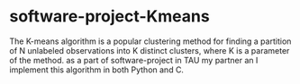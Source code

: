 # software-project-Kmeans
The K-means algorithm is a popular clustering method for finding a partition of N unlabeled observations into K distinct clusters, where K is a parameter of the method. as a part of software-project in TAU my partner an I implement this algorithm in both Python and C.
